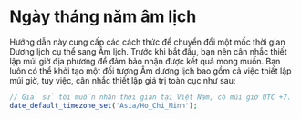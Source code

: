 # Ngày tháng năm âm lịch
Hướng dẫn này cung cấp các cách thức để chuyển đổi một mốc thời gian Dương lịch cụ thể sang Âm lịch. Trước khi bắt đầu, bạn nên cân nhắc thiết lập múi giờ địa phương để đảm bảo nhận được kết quả mong muốn. Bạn luôn có thể khởi tạo một đối tượng Âm dương lịch bao gồm cả việc thiết lập múi giờ, tuy việc, cân nhắc thiết lập giá trị toàn cục như sau:
```php
// Giả sử tôi muốn nhận thời gian tại Việt Nam, có múi giờ UTC +7.
date_default_timezone_set('Asia/Ho_Chi_Minh');
```

